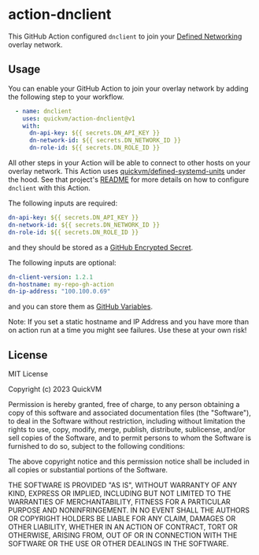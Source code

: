 # action-dnclient

This GitHub Action configured `dnclient` to join your [Defined Networking](https://defined.net) overlay network.

## Usage

You can enable your GitHub Action to join your overlay network by adding the following step to your workflow.

```yaml
  - name: dnclient
    uses: quickvm/action-dnclient@v1
    with:
      dn-api-key: ${{ secrets.DN_API_KEY }}
      dn-network-id: ${{ secrets.DN_NETWORK_ID }}
      dn-role-id: ${{ secrets.DN_ROLE_ID }}
```

All other steps in your Action will be able to connect to other hosts on your overlay network. This Action uses [quickvm/defined-systemd-units](https://github.com/quickvm/defined-systemd-units) under the hood. See that project's [README](https://github.com/quickvm/defined-systemd-units/blob/master/README.md) for more details on how to configure `dnclient` with this Action.

The following inputs are required:

```yaml
dn-api-key: ${{ secrets.DN_API_KEY }}
dn-network-id: ${{ secrets.DN_NETWORK_ID }}
dn-role-id: ${{ secrets.DN_ROLE_ID }}
```

and they should be stored as a [GitHub Encrypted Secret](https://docs.github.com/en/actions/security-guides/encrypted-secrets).

The following inputs are optional:

```yaml
dn-client-version: 1.2.1
dn-hostname: my-repo-gh-action
dn-ip-address: "100.100.0.69"
```

and you can store them as [GitHub Variables](https://docs.github.com/en/actions/learn-github-actions/variables).

Note: If you set a static hostname and IP Address and you have more than on action run at a time you might see failures. Use these at your own risk!

## License

MIT License

Copyright (c) 2023 QuickVM

Permission is hereby granted, free of charge, to any person obtaining a copy
of this software and associated documentation files (the "Software"), to deal
in the Software without restriction, including without limitation the rights
to use, copy, modify, merge, publish, distribute, sublicense, and/or sell
copies of the Software, and to permit persons to whom the Software is
furnished to do so, subject to the following conditions:

The above copyright notice and this permission notice shall be included in all
copies or substantial portions of the Software.

THE SOFTWARE IS PROVIDED "AS IS", WITHOUT WARRANTY OF ANY KIND, EXPRESS OR
IMPLIED, INCLUDING BUT NOT LIMITED TO THE WARRANTIES OF MERCHANTABILITY,
FITNESS FOR A PARTICULAR PURPOSE AND NONINFRINGEMENT. IN NO EVENT SHALL THE
AUTHORS OR COPYRIGHT HOLDERS BE LIABLE FOR ANY CLAIM, DAMAGES OR OTHER
LIABILITY, WHETHER IN AN ACTION OF CONTRACT, TORT OR OTHERWISE, ARISING FROM,
OUT OF OR IN CONNECTION WITH THE SOFTWARE OR THE USE OR OTHER DEALINGS IN THE
SOFTWARE.
